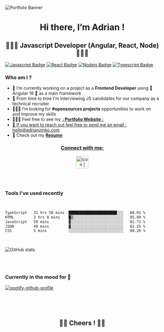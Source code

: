 ![Portfolio Banner](https://azinko.s3.eu-central-1.amazonaws.com/banner.png)

<h1 align="center">
  Hi there, I’m Adrian !
</h1>

<h2 align="center">👨🏻‍💻 Javascript Developer (Angular, React, Node) 👨🏻‍💻</h2> 

 [![Javascript Badge](https://img.shields.io/badge/-Javascript-F0DB4F?style=for-the-badge&labelColor=black&logo=javascript&logoColor=F0DB4F)](#) [![React Badge](https://img.shields.io/badge/-React-61DBFB?style=for-the-badge&labelColor=black&logo=react&logoColor=61DBFB)](#) [![Nodejs Badge](https://img.shields.io/badge/-Nodejs-3C873A?style=for-the-badge&labelColor=black&logo=node.js&logoColor=3C873A)](#) [![Typescript Badge](https://img.shields.io/badge/-Typescript-007acc?style=for-the-badge&labelColor=black&logo=typescript&logoColor=007acc)](#)

<h3 align="left">Who am I ?</h3>

- 👀 I’m currently working on a project as a **Frontend Developer** using :triangular_flag_on_post:	Angular 16 :triangular_flag_on_post:	 as a main framework
- :newspaper: From time to time I'm interviewing JS candidates for our company as a technical recruiter
- 👨🏻‍💻 I’m looking for **#opensources projects** opportunities to work on and improve my skills
- 👷🏻‍♂️ Feel free to see my <a href="https://adrianzinko.com" target="_blank">:bulb:**Portfolio Website**:bulb:
- 📨 If you want to reach out feel free to send me an email : hello@adrianzinko.com
- :paperclip: Check out my <a href="https://azinko.s3.eu-central-1.amazonaws.com/CV_ADRIAN_ZINKO.pdf" target="_blank">**Resume**

<h3 align="center">Connect with me:</h3>
 
<p align="center" >
<a href="https://www.linkedin.com/in/adrian-zinko/" target="_blank"><img src="https://user-images.githubusercontent.com/61510923/155706452-ceb6a5a7-89e7-43ef-8239-f7dc23c68586.png" alt="icon | LinkedIn" width="40px"/>
</a>
</p>

<br />

<br />

### Tools I've used recently

<br/>

<!--START_SECTION:waka-->

```txt
TypeScript   31 hrs 58 mins  ██████████████████████░░░   88.01 %
HTML         2 hrs 8 mins    █▒░░░░░░░░░░░░░░░░░░░░░░░   05.89 %
JavaScript   59 mins         ▓░░░░░░░░░░░░░░░░░░░░░░░░   02.71 %
JSON         49 mins         ▓░░░░░░░░░░░░░░░░░░░░░░░░   02.25 %
CSS          5 mins          ░░░░░░░░░░░░░░░░░░░░░░░░░   00.26 %
```

<!--END_SECTION:waka-->

<br />

![GitHub stats](https://github-readme-stats.vercel.app/api?username=adrianghub&show_icons=true&theme=synthwave&count_private=true&hide=prs,issues,contribs)

<br /><br />


<h3> Currently in the mood for 🎸 </h3>

[![spotify-github-profile](https://spotify-github-profile.vercel.app/api/view?uid=ae5g4slj4cqzbvrnfk7q1a7in&cover_image=true&theme=novatorem)](https://github.com/kittinan/spotify-github-profile)


<br /><br /><br />

<h2 align="center">👋🏻 Cheers ! 👋🏻</h2>
